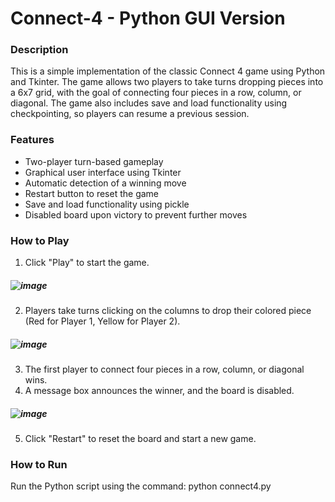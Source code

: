 # Connect-4 - Python GUI Version

### Description
This is a simple implementation of the classic Connect 4 game using Python and Tkinter. The game allows two players to take turns dropping pieces into a 6x7 grid, with the goal of connecting four pieces in a row, column, or diagonal. The game also includes save and load functionality using checkpointing, so players can resume a previous session.

### Features
- Two-player turn-based gameplay
- Graphical user interface using Tkinter
- Automatic detection of a winning move
- Restart button to reset the game
- Save and load functionality using pickle
- Disabled board upon victory to prevent further moves

### How to Play
1. Click "Play" to start the game.
##### ![image](https://github.com/user-attachments/assets/3788c0bb-a0ff-4800-805e-6b1982f8effa)
2. Players take turns clicking on the columns to drop their colored piece (Red for Player 1, Yellow for Player 2).
##### ![image](https://github.com/user-attachments/assets/ea28ae25-98a7-4b7a-b528-1975f780e2b8)
3. The first player to connect four pieces in a row, column, or diagonal wins.
4. A message box announces the winner, and the board is disabled.
##### ![image](https://github.com/user-attachments/assets/a18a00f4-dced-4349-adc2-3eef98e658f5)
5. Click "Restart" to reset the board and start a new game.

### How to Run
Run the Python script using the command: python connect4.py
